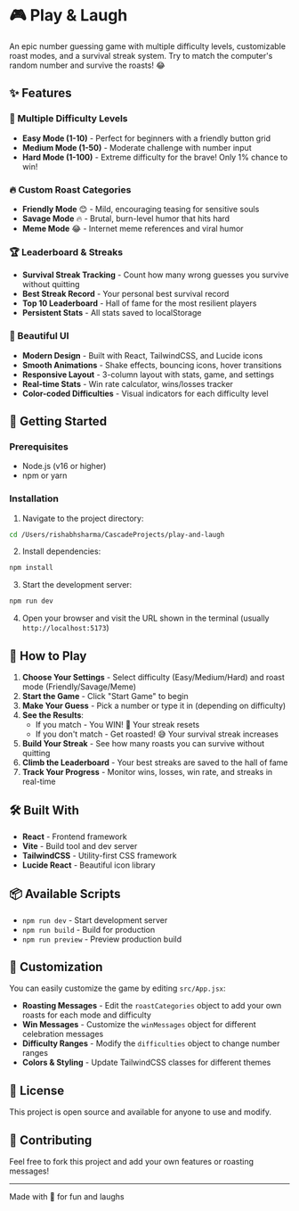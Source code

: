 # 🎮 Play & Laugh

An epic number guessing game with multiple difficulty levels, customizable roast modes, and a survival streak system. Try to match the computer's random number and survive the roasts! 😂

## ✨ Features

### 🎯 Multiple Difficulty Levels
- **Easy Mode (1-10)** - Perfect for beginners with a friendly button grid
- **Medium Mode (1-50)** - Moderate challenge with number input
- **Hard Mode (1-100)** - Extreme difficulty for the brave! Only 1% chance to win!

### 🔥 Custom Roast Categories
- **Friendly Mode** 😊 - Mild, encouraging teasing for sensitive souls
- **Savage Mode** 🔥 - Brutal, burn-level humor that hits hard
- **Meme Mode** 😂 - Internet meme references and viral humor

### 🏆 Leaderboard & Streaks
- **Survival Streak Tracking** - Count how many wrong guesses you survive without quitting
- **Best Streak Record** - Your personal best survival record
- **Top 10 Leaderboard** - Hall of fame for the most resilient players
- **Persistent Stats** - All stats saved to localStorage

### 🎨 Beautiful UI
- **Modern Design** - Built with React, TailwindCSS, and Lucide icons
- **Smooth Animations** - Shake effects, bouncing icons, hover transitions
- **Responsive Layout** - 3-column layout with stats, game, and settings
- **Real-time Stats** - Win rate calculator, wins/losses tracker
- **Color-coded Difficulties** - Visual indicators for each difficulty level

## 🚀 Getting Started

### Prerequisites

- Node.js (v16 or higher)
- npm or yarn

### Installation

1. Navigate to the project directory:
```bash
cd /Users/rishabhsharma/CascadeProjects/play-and-laugh
```

2. Install dependencies:
```bash
npm install
```

3. Start the development server:
```bash
npm run dev
```

4. Open your browser and visit the URL shown in the terminal (usually `http://localhost:5173`)

## 🎯 How to Play

1. **Choose Your Settings** - Select difficulty (Easy/Medium/Hard) and roast mode (Friendly/Savage/Meme)
2. **Start the Game** - Click "Start Game" to begin
3. **Make Your Guess** - Pick a number or type it in (depending on difficulty)
4. **See the Results**:
   - If you match - You WIN! 🎉 Your streak resets
   - If you don't match - Get roasted! 😅 Your survival streak increases
5. **Build Your Streak** - See how many roasts you can survive without quitting
6. **Climb the Leaderboard** - Your best streaks are saved to the hall of fame
7. **Track Your Progress** - Monitor wins, losses, win rate, and streaks in real-time

## 🛠️ Built With

- **React** - Frontend framework
- **Vite** - Build tool and dev server
- **TailwindCSS** - Utility-first CSS framework
- **Lucide React** - Beautiful icon library

## 📦 Available Scripts

- `npm run dev` - Start development server
- `npm run build` - Build for production
- `npm run preview` - Preview production build

## 🎨 Customization

You can easily customize the game by editing `src/App.jsx`:
- **Roasting Messages** - Edit the `roastCategories` object to add your own roasts for each mode and difficulty
- **Win Messages** - Customize the `winMessages` object for different celebration messages
- **Difficulty Ranges** - Modify the `difficulties` object to change number ranges
- **Colors & Styling** - Update TailwindCSS classes for different themes

## 📝 License

This project is open source and available for anyone to use and modify.

## 🤝 Contributing

Feel free to fork this project and add your own features or roasting messages!

---

Made with 💜 for fun and laughs
